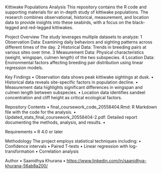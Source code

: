 Kittiwake Populations Analysis
This repository contains the R code and supporting materials for an in-depth study of kittiwake populations. The research combines observational, historical, measurement, and location data to provide insights into these seabirds, with a focus on the black-legged and red-legged kittiwakes.

Project Overview
The study leverages multiple datasets to analyze:
	1	Observation Data: Examining daily behaviors and sighting patterns across different times of the day.
	2	Historical Data: Trends in breeding pairs at various sites over time.
	3	Measurement Data: Physical characteristics (weight, wingspan, culmen length) of the two subspecies.
	4	Location Data: Environmental factors affecting breeding pair distribution using linear regression models.

Key Findings
	•	Observation data shows peak kittiwake sightings at dusk.
	•	Historical data reveals site-specific factors in population decline.
	•	Measurement data highlights significant differences in wingspan and culmen length between subspecies.
	•	Location data identifies sandeel concentration and cliff height as critical ecological factors.

Repository Contents
	•	final_coursework_code_20558404.Rmd: R Markdown file with the code for the analysis.
	•	Updated_stats_final_coursework_20558404-2.pdf: Detailed report documenting the methods, analysis, and results.
	•	

Requirements
	•	R 4.0 or later

Methodology
The project employs statistical techniques including:
	•	Confidence intervals
	•	Paired T-tests
	•	Linear regression with log-transformation
	•	Correlation analysis

 Author
        •	Saanidhya Khurana
        •       https://www.linkedin.com/in/saanidhya-khurana-56ab8a200/     
